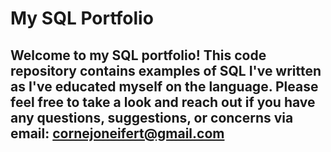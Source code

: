 # My SQL Portfolio


## Welcome to my SQL portfolio! This code repository contains examples of SQL I've written as I've educated myself on the language. Please feel free to take a look and reach out if you have any questions, suggestions, or concerns via email: cornejoneifert@gmail.com

